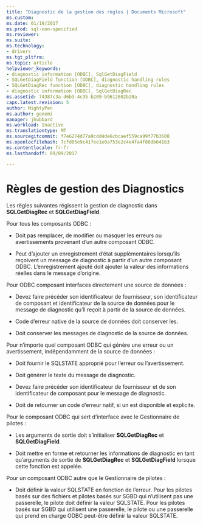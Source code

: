 ```yaml
---
title: "Diagnostic de la gestion des règles | Documents Microsoft"
ms.custom: 
ms.date: 01/19/2017
ms.prod: sql-non-specified
ms.reviewer: 
ms.suite: 
ms.technology:
- drivers
ms.tgt_pltfrm: 
ms.topic: article
helpviewer_keywords:
- diagnostic information [ODBC], SqlGetDiagField
- SQLGetDiagField function [ODBC], diagnostic handling rules
- SQLGetDiagRec function [ODBC], diagnostic handling rules
- diagnostic information [ODBC], SqlGetDiagRec
ms.assetid: 74387c3a-d6b3-4c35-b209-b9612602b20a
caps.latest.revision: 5
author: MightyPen
ms.author: genemi
manager: jhubbard
ms.workload: Inactive
ms.translationtype: MT
ms.sourcegitcommit: f7e6274d77a9cdd4de6cbcaef559ca99f77b3608
ms.openlocfilehash: 7cfd05e9c41fee1e0a753e2c4e4fa4f86db641b3
ms.contentlocale: fr-fr
ms.lasthandoff: 09/09/2017

---
```

# <a name="diagnostic-handling-rules"></a>Règles de gestion des Diagnostics
Les règles suivantes régissent la gestion de diagnostic dans **SQLGetDiagRec** et **SQLGetDiagField**.  
  
 Pour tous les composants ODBC :  
  
-   Doit pas remplacer, de modifier ou masquer les erreurs ou avertissements provenant d’un autre composant ODBC.  
  
-   Peut d’ajouter un enregistrement d’état supplémentaires lorsqu’ils reçoivent un message de diagnostic à partir d’un autre composant ODBC. L’enregistrement ajouté doit ajouter la valeur des informations réelles dans le message d’origine.  
  
 Pour ODBC composant interfaces directement une source de données :  
  
-   Devez faire précéder son identificateur de fournisseur, son identificateur de composant et identificateur de la source de données pour le message de diagnostic qu’il reçoit à partir de la source de données.  
  
-   Code d’erreur native de la source de données doit conserver les.  
  
-   Doit conserver les messages de diagnostic de la source de données.  
  
 Pour n’importe quel composant ODBC qui génère une erreur ou un avertissement, indépendamment de la source de données :  
  
-   Doit fournir le SQLSTATE approprié pour l’erreur ou l’avertissement.  
  
-   Doit générer le texte du message de diagnostic.  
  
-   Devez faire précéder son identificateur de fournisseur et de son identificateur de composant pour le message de diagnostic.  
  
-   Doit de retourner un code d’erreur natif, si un est disponible et explicite.  
  
 Pour le composant ODBC qui sert d’interface avec le Gestionnaire de pilotes :  
  
-   Les arguments de sortie doit s’initialiser **SQLGetDiagRec** et **SQLGetDiagField**.  
  
-   Doit mettre en forme et retourner les informations de diagnostic en tant qu’arguments de sortie de **SQLGetDiagRec** et **SQLGetDiagField** lorsque cette fonction est appelée.  
  
 Pour un composant ODBC autre que le Gestionnaire de pilotes :  
  
-   Doit définir la valeur SQLSTATE en fonction de l’erreur. Pour les pilotes basés sur des fichiers et pilotes basés sur SGBD qui n’utilisent pas une passerelle, le pilote doit définir la valeur SQLSTATE. Pour les pilotes basés sur SGBD qui utilisent une passerelle, le pilote ou une passerelle qui prend en charge ODBC peut-être définir la valeur SQLSTATE.

